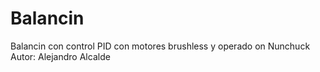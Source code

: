 # Balancin
Balancin con control PID con motores brushless y operado on Nunchuck
Autor: Alejandro Alcalde

